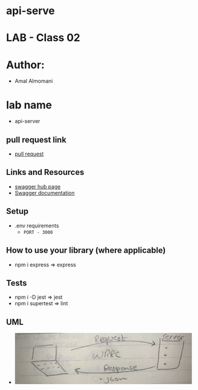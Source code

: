 # api-serve
# LAB - Class 02

# Author: 
  -  Amal Almomani
# lab name
  - api-server

## pull request link
  - [pull request](https://github.com/amal-401-advanced-javascript/api-serve/pull/9)
## Links and Resources
  - [swagger hub page](https://app.swaggerhub.com/apis/AmalMAlmomani/api-server-lab-06/0.1)
  - [Swagger documentation](https://app.swaggerhub.com/apis-docs/AmalMAlmomani/api-server-lab-06/0.1)


## Setup
  - .env requirements
    - `PORT - 3000`

## How to use your library (where applicable)
  - npm i express => express
 
## Tests
  - npm i -D jest => jest
  - npm i supertest => lint

## UML
 - ![](./api-server-UML.jpg)

 
